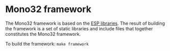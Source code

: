 # Mono32 framework

The Mono32 framework is based on the [ESP libraries](https://github.com/espressif/esp-idf).  The result of building the framework is a set of static libraries and include files that together constitutes the Mono32 framework.

To build the framework: `make framework`
